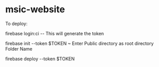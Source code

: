 # msic-website

To deploy:

firebase login:ci -- This will generate the token

firebase init --token $TOKEN
~ Enter Public directory as root directory Folder Name

firebase deploy --token $TOKEN
